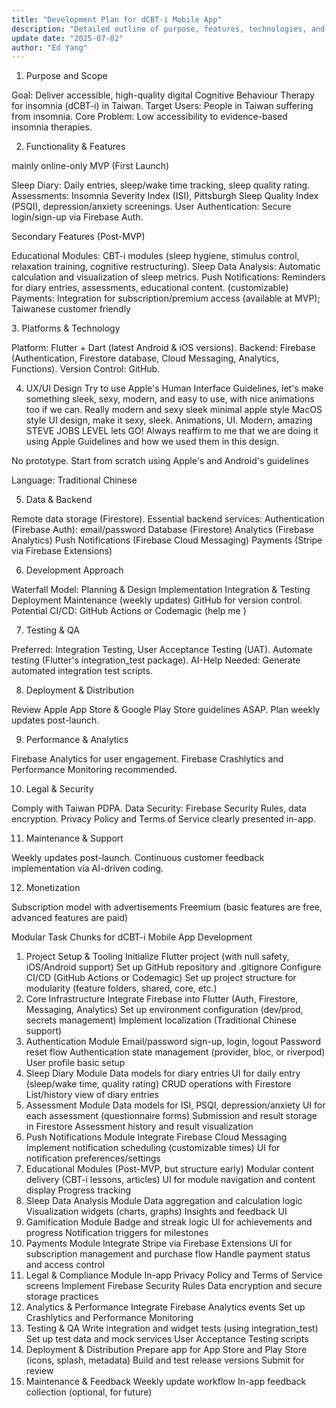 ```yaml
---
title: "Development Plan for dCBT-i Mobile App"
description: "Detailed outline of purpose, features, technologies, and action items."
update date: "2025-07-02"
author: "Ed Yang"
---
```


1. Purpose and Scope

Goal: Deliver accessible, high-quality digital Cognitive Behaviour Therapy for insomnia (dCBT-i) in Taiwan.
Target Users: People in Taiwan suffering from insomnia.
Core Problem: Low accessibility to evidence-based insomnia therapies.

2. Functionality & Features

mainly online-only
MVP (First Launch)

Sleep Diary: Daily entries, sleep/wake time tracking, sleep quality rating.
Assessments: Insomnia Severity Index (ISI), Pittsburgh Sleep Quality Index (PSQI), depression/anxiety screenings.
User Authentication: Secure login/sign-up via Firebase Auth.

Secondary Features (Post-MVP)

Educational Modules: CBT-i modules (sleep hygiene, stimulus control, relaxation training, cognitive restructuring).
Sleep Data Analysis: Automatic calculation and visualization of sleep metrics.
Push Notifications: Reminders for diary entries, assessments, educational content. (customizable)
Payments: Integration for subscription/premium access (available at MVP); Taiwanese customer friendly

3️. Platforms & Technology

Platform: Flutter + Dart (latest Android & iOS versions).
Backend: Firebase (Authentication, Firestore database, Cloud Messaging, Analytics, Functions).
Version Control: GitHub.

4. UX/UI Design
Try to use Apple's Human Interface Guidelines, let's make something sleek, sexy, modern, and easy to use, with nice animations too if we can.
Really modern and sexy sleek minimal apple style MacOS style UI design, make it sexy, sleek. Animations, UI. Modern, amazing STEVE JOBS LEVEL lets GO! Always reaffirm to me that we are doing it using Apple Guidelines and how we used them in this design.

No prototype. Start from scratch using Apple's and Android's guidelines

Language: Traditional Chinese

5. Data & Backend

Remote data storage (Firestore).
Essential backend services:
Authentication (Firebase Auth): email/password
Database (Firestore)
Analytics (Firebase Analytics)
Push Notifications (Firebase Cloud Messaging)
Payments (Stripe via Firebase Extensions)

6. Development Approach

Waterfall Model:
Planning & Design
Implementation
Integration & Testing
Deployment
Maintenance (weekly updates)
GitHub for version control.
Potential CI/CD: GitHub Actions or Codemagic (help me )

7. Testing & QA

Preferred: Integration Testing, User Acceptance Testing (UAT).
Automate testing (Flutter's integration_test package).
AI-Help Needed: Generate automated integration test scripts.

8. Deployment & Distribution

Review Apple App Store & Google Play Store guidelines ASAP.
Plan weekly updates post-launch.

9. Performance & Analytics

Firebase Analytics for user engagement.
Firebase Crashlytics and Performance Monitoring recommended.

10. Legal & Security

Comply with Taiwan PDPA.
Data Security: Firebase Security Rules, data encryption.
Privacy Policy and Terms of Service clearly presented in-app.

11. Maintenance & Support

Weekly updates post-launch.
Continuous customer feedback implementation via AI-driven coding.

12. Monetization

Subscription model with advertisements
Freemium (basic features are free, advanced features are paid)

Modular Task Chunks for dCBT-i Mobile App Development
1. Project Setup & Tooling
Initialize Flutter project (with null safety, iOS/Android support)
Set up GitHub repository and .gitignore
Configure CI/CD (GitHub Actions or Codemagic)
Set up project structure for modularity (feature folders, shared, core, etc.)
2. Core Infrastructure
Integrate Firebase into Flutter (Auth, Firestore, Messaging, Analytics)
Set up environment configuration (dev/prod, secrets management)
Implement localization (Traditional Chinese support)
3. Authentication Module
Email/password sign-up, login, logout
Password reset flow
Authentication state management (provider, bloc, or riverpod)
User profile basic setup
4. Sleep Diary Module
Data models for diary entries
UI for daily entry (sleep/wake time, quality rating)
CRUD operations with Firestore
List/history view of diary entries
5. Assessment Module
Data models for ISI, PSQI, depression/anxiety
UI for each assessment (questionnaire forms)
Submission and result storage in Firestore
Assessment history and result visualization
6. Push Notifications Module
Integrate Firebase Cloud Messaging
Implement notification scheduling (customizable times)
UI for notification preferences/settings
7. Educational Modules (Post-MVP, but structure early)
Modular content delivery (CBT-i lessons, articles)
UI for module navigation and content display
Progress tracking
8. Sleep Data Analysis Module
Data aggregation and calculation logic
Visualization widgets (charts, graphs)
Insights and feedback UI
9. Gamification Module
Badge and streak logic
UI for achievements and progress
Notification triggers for milestones
10. Payments Module
Integrate Stripe via Firebase Extensions
UI for subscription management and purchase flow
Handle payment status and access control
11. Legal & Compliance Module
In-app Privacy Policy and Terms of Service screens
Implement Firebase Security Rules
Data encryption and secure storage practices
12. Analytics & Performance
Integrate Firebase Analytics events
Set up Crashlytics and Performance Monitoring
13. Testing & QA
Write integration and widget tests (using integration_test)
Set up test data and mock services
User Acceptance Testing scripts
14. Deployment & Distribution
Prepare app for App Store and Play Store (icons, splash, metadata)
Build and test release versions
Submit for review
15. Maintenance & Feedback
Weekly update workflow
In-app feedback collection (optional, for future)
